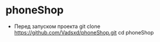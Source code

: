 # phoneShop
- Перед запуском проекта
  git clone https://github.com/Vadsxd/phoneShop.git
  cd phoneShop
  

